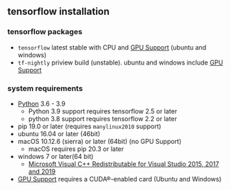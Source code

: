 ## tensorflow installation
### tensorflow packages
 - ```tensorflow``` latest stable with CPU and [GPU Support](https://www.tensorflow.org/install/gpu) (ubuntu and windows)
 - ```tf-nightly``` priview build (unstable). ubuntu and windows include [GPU Support](https://www.tensorflow.org/install/gpu)

### system requirements 
 - [Python](https://www.python.org/) 3.6 - 3.9
    - Python 3.9 support requires tensorflow 2.5 or later
    - python 3.8 support requires tensorflow 2.2 or later
 - pip 19.0 or later (requires ```manylinux2010``` support)
 - ubuntu 16.04 or later (46bit)
 - macOS 10.12.6 (sierra) or later (64bit) (no GPU Support)
    - macOS requires pip 20.3 or later
 - windows 7 or later(64 bit)
    - [Microsoft Visual C++ Redistributable for Visual Studio 2015, 2017 and 2019](https://support.microsoft.com/help/2977003/the-latest-supported-visual-c-downloads)
 - [GPU Support](https://www.tensorflow.org/install/gpu) requires a CUDA®-enabled card (Ubuntu and Windows)
